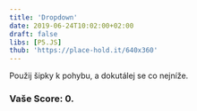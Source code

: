 ```yaml
---
title: 'Dropdown'
date: 2019-06-24T10:02:00+02:00
draft: false
libs: [P5.JS]
thub: 'https://place-hold.it/640x360'
---
```


Použij šipky k pohybu, a dokutálej se co nejníže.

<h3>
Vaše Score: <span id="score">0</span>.
</h3>

<script language="javascript" type="text/javascript" src="sketch.js"></script>
<script language="javascript" type="text/javascript" src="ball.js"></script>
<script language="javascript" type="text/javascript" src="grass.js"></script>
